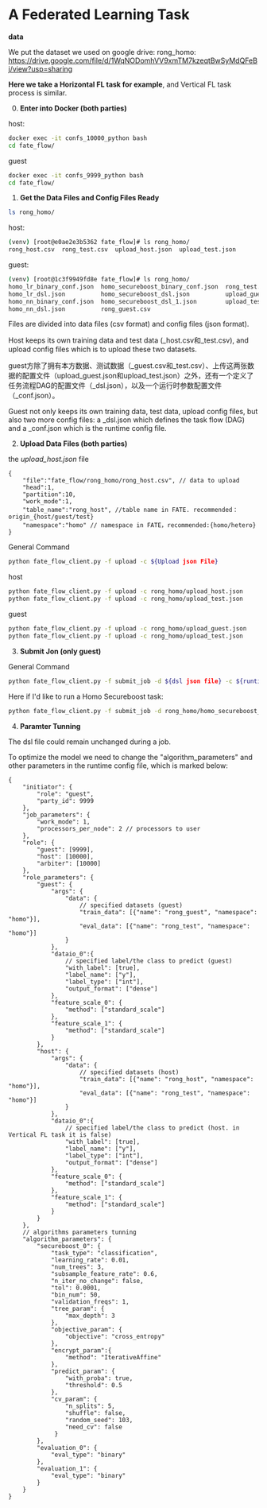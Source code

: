 # A Federated Learning Task



**data**

We put the dataset we used on google drive:
rong_homo: https://drive.google.com/file/d/1WqNODomhVV9xmTM7kzeqtBwSyMdQFeBj/view?usp=sharing



**Here we take a Horizontal FL task for example**, and Vertical FL task process is similar.



0. **Enter into Docker (both parties)**

host:

```bash
docker exec -it confs_10000_python bash
cd fate_flow/
```

guest

```bash
docker exec -it confs_9999_python bash
cd fate_flow/
```



1. **Get the Data Files and Config Files Ready**

```bash
ls rong_homo/
```

host:

```bash
(venv) [root@e0ae2e3b5362 fate_flow]# ls rong_homo/
rong_host.csv  rong_test.csv  upload_host.json  upload_test.json
```

guest:

```bash
(venv) [root@1c3f9949fd8e fate_flow]# ls rong_homo/
homo_lr_binary_conf.json  homo_secureboost_binary_conf.json  rong_test.csv
homo_lr_dsl.json          homo_secureboost_dsl.json          upload_guest.json
homo_nn_binary_conf.json  homo_secureboost_dsl_1.json        upload_test.json
homo_nn_dsl.json          rong_guest.csv
```

Files are divided into data files (csv format) and config files (json format).

Host keeps its own training data and test data (\_host.csv和\_test.csv), and upload config files which is to upload these two datasets.

guest方除了拥有本方数据、测试数据（\_guest.csv和\_test.csv）、上传这两张数据的配置文件（upload_guest.json和upload_test.json）之外，还有一个定义了任务流程DAG的配置文件（\_dsl.json），以及一个运行时参数配置文件（\_conf.json）。

Guest not only keeps its own training data, test data, upload config files, but also two more config files: a _dsl.json which defines the task flow (DAG) and a _conf.json which is the runtime config file.



2. **Upload Data Files (both parties)**

the *upload_host.json* file

```
{
    "file":"fate_flow/rong_homo/rong_host.csv", // data to upload
    "head":1,
    "partition":10,
    "work_mode":1, 
    "table_name":"rong_host", //table name in FATE. recommended：origin_{host/guest/test}
    "namespace":"homo" // namespace in FATE，recommended:{homo/hetero}
}    
```



General Command

```bash
python fate_flow_client.py -f upload -c ${Upload json File}
```

host

```bash
python fate_flow_client.py -f upload -c rong_homo/upload_host.json
python fate_flow_client.py -f upload -c rong_homo/upload_test.json
```

guest

```bash
python fate_flow_client.py -f upload -c rong_homo/upload_guest.json
python fate_flow_client.py -f upload -c rong_homo/upload_test.json
```



3. **Submit Jon (only guest)**

General Command

```bash
python fate_flow_client.py -f submit_job -d ${dsl json file} -c ${runtime config json file}
```

Here if I'd like to run a Homo Secureboost task:

```bash
python fate_flow_client.py -f submit_job -d rong_homo/homo_secureboost_dsl.json -c rong_homo/homo_secureboost_conf.json
```



4. **Paramter Tunning**

The dsl file could remain unchanged during a job.

To optimize the model we need to change the "algorithm_parameters" and other parameters in the runtime config file, which is marked below:

```
{
    "initiator": {
        "role": "guest",
        "party_id": 9999
    },
    "job_parameters": {
        "work_mode": 1,
        "processors_per_node": 2 // processors to user
    },
    "role": {
        "guest": [9999],
        "host": [10000],
        "arbiter": [10000]
    },
    "role_parameters": {
        "guest": {
            "args": {
                "data": {
                    // specified datasets (guest)
                    "train_data": [{"name": "rong_guest", "namespace": "homo"}],
                    "eval_data": [{"name": "rong_test", "namespace": "homo"}]
                }
            },
            "dataio_0":{
                // specified label/the class to predict (guest)
                "with_label": [true],
                "label_name": ["y"],
                "label_type": ["int"],
                "output_format": ["dense"]
            },
            "feature_scale_0": {
                "method": ["standard_scale"]
            },
            "feature_scale_1": {
                "method": ["standard_scale"]
            }
        },
        "host": {
            "args": {
                "data": {
                    // specified datasets (host)
                    "train_data": [{"name": "rong_host", "namespace": "homo"}],
                    "eval_data": [{"name": "rong_test", "namespace": "homo"}]
                }
            },
            "dataio_0":{
                // specified label/the class to predict (host. in Vertical FL task it is false)
                "with_label": [true],
                "label_name": ["y"],
                "label_type": ["int"],
                "output_format": ["dense"]
            },
            "feature_scale_0": {
                "method": ["standard_scale"]
            },
            "feature_scale_1": {
                "method": ["standard_scale"]
            }
        }
    },
    // algorithms parameters tunning
    "algorithm_parameters": {
        "secureboost_0": {
            "task_type": "classification",
            "learning_rate": 0.01,
            "num_trees": 3,
            "subsample_feature_rate": 0.6,
            "n_iter_no_change": false,
            "tol": 0.0001,
            "bin_num": 50,
            "validation_freqs": 1,
            "tree_param": {
                "max_depth": 3
            },
            "objective_param": {
                "objective": "cross_entropy"
            },
            "encrypt_param":{
                "method": "IterativeAffine"
            },
            "predict_param": {
                "with_proba": true,
                "threshold": 0.5
            },
            "cv_param": {
                "n_splits": 5,
                "shuffle": false,
                "random_seed": 103,
                "need_cv": false
             }
        },
        "evaluation_0": {
            "eval_type": "binary"
        },
        "evaluation_1": {
            "eval_type": "binary"
        }
    }
}
```
